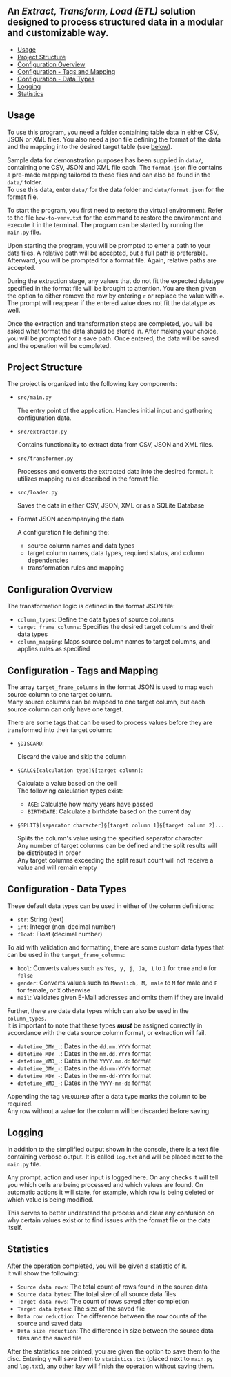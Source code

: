 ## An *Extract, Transform, Load (ETL)* solution designed to process structured data in a modular and customizable way.

- [Usage](#usage)
- [Project Structure](#project-structure)
- [Configuration Overview](#configuration-overview)
- [Configuration - Tags and Mapping](#configuration---tags-and-mapping)
- [Configuration - Data Types](#configuration---data-types)
- [Logging](#logging)
- [Statistics](#statistics)

## Usage

To use this program, you need a folder containing table data in either CSV, JSON or XML files.
You also need a json file defining the format of the data and the mapping into the desired target table (see [below](#configuration-overview)).<br/>

Sample data for demonstration purposes has been supplied in `data/`, containing one CSV, JSON and XML file each.
The `format.json` file contains a pre-made mapping tailored to these files and can also be found in the `data/` folder.<br/>
To use this data, enter `data/` for the data folder and `data/format.json` for the format file.

To start the program, you first need to restore the virtual environment.
Refer to the file `how-to-venv.txt` for the command to restore the environment and execute it in the terminal.
The program can be started by running the `main.py` file.

Upon starting the program, you will be prompted to enter a path to your data files.
A relative path will be accepted, but a full path is preferable.<br/>
Afterward, you will be prompted for a format file. Again, relative paths are accepted.

During the extraction stage, any values that do not fit the expected datatype specified in the format file will be brought to attention.
You are then given the option to either remove the row by entering `r` or replace the value with `e`.
The prompt will reappear if the entered value does not fit the datatype as well.

Once the extraction and transformation steps are completed, you will be asked what format the data should be stored in.
After making your choice, you will be prompted for a save path.
Once entered, the data will be saved and the operation will be completed.

## Project Structure

The project is organized into the following key components:
- `src/main.py`
  
  The entry point of the application. Handles initial input and gathering configuration data.

- `src/extractor.py`

  Contains functionality to extract data from CSV, JSON and XML files.

- `src/transformer.py`

  Processes and converts the extracted data into the desired format. It utilizes mapping rules described in the format file.

- `src/loader.py`

  Saves the data in either CSV, JSON, XML or as a SQLite Database

- Format JSON accompanying the data
  
  A configuration file defining the:
    - source column names and data types
    - target column names, data types, required status, and column dependencies
    - transformation rules and mapping

## Configuration Overview

The transformation logic is defined in the format JSON file:
- `column_types`: Define the data types of source columns
- `target_frame_columns`: Specifies the desired target columns and their data types
- `column_mapping`: Maps source column names to target columns, and applies rules as specified

## Configuration - Tags and Mapping

The array `target_frame_columns` in the format JSON is used to map each source column to one target column.<br/>
Many source columns can be mapped to one target column, but each source column can only have one target.

There are some tags that can be used to process values before they are transformed into their target column:
- `§DISCARD`:

  Discard the value and skip the column
- `§CALC§[calculation type]§[target column]`:

  Calculate a value based on the cell<br/>The following calculation types exist:
  - `AGE`: Calculate how many years have passed
  - `BIRTHDATE`: Calculate a birthdate based on the current day

- `§SPLIT$[separator character]§[target column 1]§[target column 2]...`

  Splits the column's value using the specified separator character<br/>
Any number of target columns can be defined and the split results will be distributed in order<br/>
Any target columns exceeding the split result count will not receive a value and will remain empty

## Configuration - Data Types

These default data types can be used in either of the column definitions:
- `str`: String (text)
- `int`: Integer (non-decimal number)
- `float`: Float (decimal number)

To aid with validation and formatting, there are some custom data types that can be used in the `target_frame_columns`:
- `bool`: Converts values such as `Yes, y, j, Ja, 1` to `1` for `true` and `0` for `false`
- `gender`: Converts values such as `Männlich, M, male` to `M` for male and `F` for female, or `X` otherwise
- `mail`: Validates given E-Mail addresses and omits them if they are invalid

Further, there are date data types which can also be used in the `column_types`.<br/>
It is important to note that these types ***must*** be assigned correctly in accordance with the data source column format,
or extraction will fail.
- `datetime_DMY_.`: Dates in the `dd.mm.YYYY` format
- `datetime_MDY_.`: Dates in the `mm.dd.YYYY` format
- `datetime_YMD_.`: Dates in the `YYYY.mm.dd` format
- `datetime_DMY_-`: Dates in the `dd-mm-YYYY` format
- `datetime_MDY_-`: Dates in the `mm-dd-YYYY` format
- `datetime_YMD_-`: Dates in the `YYYY-mm-dd` format

Appending the tag `§REQUIRED` after a data type marks the column to be required.<br/>
Any row without a value for the column will be discarded before saving.

## Logging

In addition to the simplified output shown in the console, there is a text file containing verbose output.
It is called `log.txt` and will be placed next to the `main.py` file.

Any prompt, action and user input is logged here.
On any checks it will tell you which cells are being processed and which values are found.
On automatic actions it will state, for example, which row is being deleted or which value is being modified.

This serves to better understand the process and clear any confusion on why certain values exist
or to find issues with the format file or the data itself.

## Statistics

After the operation completed, you will be given a statistic of it.<br/>
It will show the following:
- `Source data rows`: The total count of rows found in the source data
- `Source data bytes`: The total size of all source data files
- `Target data rows`: The count of rows saved after completion
- `Target data bytes`: The size of the saved file
- `Data row reduction`: The difference between the row counts of the source and saved data
- `Data size reduction`: The difference in size between the source data files and the saved file

After the statistics are printed, you are given the option to save them to the disc.
Entering `y` will save them to `statistics.txt` (placed next to `main.py` and `log.txt`),
any other key will finish the operation without saving them.